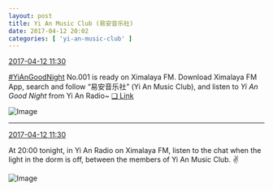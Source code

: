 ```yaml
---
layout: post
title: Yi An Music Club (易安音乐社)
date: 2017-04-12 20:02
categories: [ 'yi-an-music-club' ]
---
```


<div class="weibo-info">
  <a href="http://weibo.com/6094546964/EE8RXlgGX">2017-04-12 11:30</a>
</div>

[#YiAnGoodNight](http://weibo.com/p/10080892b104a59bff303ca883e7931b5b916e) No.001 is ready on Ximalaya FM. Download Ximalaya FM App, search and follow “易安音乐社” (Yi An Music Club), and listen to *Yi An Good Night* from Yi An Radio~ [❏ Link](https://www.youtube.com/watch?v=dgQ37garSGk)

<!-- more -->

![Image](https://wx2.sinaimg.cn/mw690/006Es64Agy1fek5dnhxmij31jk17u7wj.jpg)

---

<div class="weibo-info">
  <a href="http://weibo.com/6094546964/EE8RXlgGX">2017-04-12 11:30</a>
</div>

At 20:00 tonight, in Yi An Radio on Ximalaya FM, listen to the chat when the light in the dorm is off, between the members of Yi An Music Club. :v:

![Image](https://wx4.sinaimg.cn/mw690/006Es64Agy1feititc3kfj31jk17ue83.jpg)
